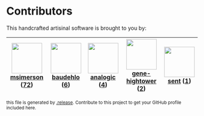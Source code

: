 # Contributors

This handcrafted artisinal software is brought to you by:

| <img height="80" src="https://avatars.githubusercontent.com/u/261635?v=4"><br><a href="https://github.com/msimerson">msimerson</a> (<a href="https://github.com/haraka/node-address-rfc2821/commits?author=msimerson">72</a>)| <img height="80" src="https://avatars.githubusercontent.com/u/662371?v=4"><br><a href="https://github.com/baudehlo">baudehlo</a> (<a href="https://github.com/haraka/node-address-rfc2821/commits?author=baudehlo">6</a>)| <img height="80" src="https://avatars.githubusercontent.com/u/934254?v=4"><br><a href="https://github.com/analogic">analogic</a> (<a href="https://github.com/haraka/node-address-rfc2821/commits?author=analogic">4</a>)| <img height="80" src="https://avatars.githubusercontent.com/u/3957811?v=4"><br><a href="https://github.com/gene-hightower">gene-hightower</a> (<a href="https://github.com/haraka/node-address-rfc2821/commits?author=gene-hightower">2</a>)| <img height="80" src="https://avatars.githubusercontent.com/u/66543853?v=4"><br><a href="https://github.com/sent">sent</a> (<a href="https://github.com/haraka/node-address-rfc2821/commits?author=sent">1</a>)|
| :---: | :---: | :---: | :---: | :---: |

<sub>this file is generated by [.release](https://github.com/msimerson/.release).
Contribute to this project to get your GitHub profile included here.</sub>
